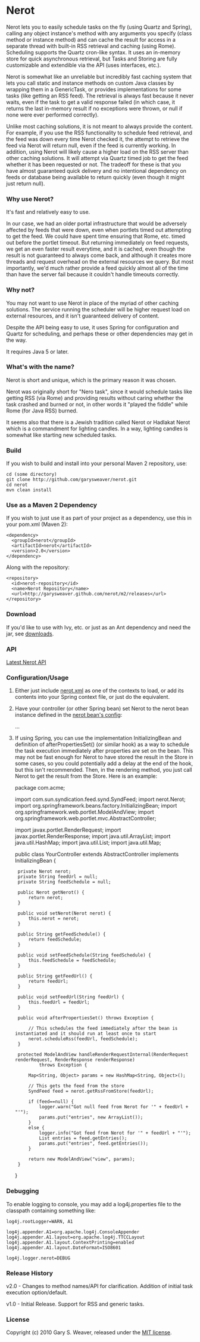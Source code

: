 Nerot
=====

Nerot lets you to easily schedule tasks on the fly (using Quartz and Spring), calling any object instance's method with any arguments you specify (class method or instance method) and can cache the result for access in a separate thread with built-in RSS retrieval and caching (using Rome). Scheduling supports the Quartz cron-like syntax. It uses an in-memory store for quick asynchronous retrieval, but Tasks and Storing are fully customizable and extendible via the API (uses interfaces, etc.).

Nerot is somewhat like an unreliable but incredibly fast caching system that lets you call static and instance methods on custom Java classes by wrapping them in a GenericTask, or provides implementations for some tasks (like getting an RSS feed). The retrieval is always fast because it never waits, even if the task to get a valid response failed (in which case, it returns the last in-memory result if no exceptions were thrown, or null if none were ever performed correctly).

Unlike most caching solutions, it is not meant to always provide the content. For example, if you use the RSS functionality to schedule feed retrieval, and the feed was down every time Nerot checked it, the attempt to retrieve the feed via Nerot will return null, even if the feed is currently working. In addition, using Nerot will likely cause a higher load on the RSS server than other caching solutions. It will attempt via Quartz timed job to get the feed whether it has been requested or not. The tradeoff for these is that you have almost guaranteed quick delivery and no intentional dependency on feeds or database being available to return quickly (even though it might just return null).

### Why use Nerot?

It's fast and relatively easy to use.

In our case, we had an older portal infrastructure that would be adversely affected by feeds that were down, even when portlets timed out attempting to get the feed. We could have spent time ensuring that Rome, etc. timed out before the portlet timeout. But returning immediately on feed requests, we get an even faster result everytime, and it is cached, even though the result is not guaranteed to always come back, and although it creates more threads and request overhead on the external resources we query. But most importantly, we'd much rather provide a feed quickly almost all of the time than have the server fail because it couldn't handle timeouts correctly.

### Why not?

You may not want to use Nerot in place of the myriad of other caching solutions. The service running the scheduler will be higher request load on external resources, and it isn't guaranteed delivery of content.

Despite the API being easy to use, it uses Spring for configuration and Quartz for scheduling, and perhaps these or other dependencies may get in the way.

It requires Java 5 or later.

### What's with the name?

Nerot is short and unique, which is the primary reason it was chosen.

Nerot was originally short for "Nero task", since it would schedule tasks like getting RSS (via Rome) and providing results without caring whether the task crashed and burned or not, in other words it "played the fiddle" while Rome (for Java RSS) burned.

It seems also that there is a Jewish tradition called Nerot or Hadlakat Nerot which is a commandment for lighting candles. In a way, lighting candles is somewhat like starting new scheduled tasks.

### Build

If you wish to build and install into your personal Maven 2 repository, use:

    cd (some directory)
    git clone http://github.com/garysweaver/nerot.git
    cd nerot
    mvn clean install

### Use as a Maven 2 Dependency

If you wish to just use it as part of your project as a dependency, use this in your pom.xml (Maven 2):

    <dependency>
      <groupId>nerot</groupId>
      <artifactId>nerot</artifactId>
      <version>2.0</version>
    </dependency>
   
Along with the repository:

    <repository>
      <id>nerot-repository</id>
      <name>Nerot Repository</name>
      <url>http://garysweaver.github.com/nerot/m2/releases</url>
    </repository>

### Download

If you'd like to use with Ivy, etc. or just as an Ant dependency and need the jar, see [downloads][rel].

### API

[Latest Nerot API][apidocs]

### Configuration/Usage

1. Either just include [nerot.xml][config] as one of the contexts to load, or add its contents into your Spring context file, or just do the equivalent.

2. Have your controller (or other Spring bean) set Nerot to the nerot bean instance defined in the [nerot bean's config][config]:

    <!-- Controllers -->

    <bean name="yourController" class="com.acme.YourController">
        <property name="nerot" ref="nerot"/>
        ...
    </bean>

3. If using Spring, you can use the implementation InitializingBean and definition of afterPropertiesSet() (or similar hook) as a way to schedule the task execution immediately after properties are set on the bean. This may not be fast enough for Nerot to have stored the result in the Store in some cases, so you could potentially add a delay at the end of the hook, but this isn't recommended. Then, in the rendering method, you just call Nerot to get the result from the Store. Here is an example:

    package com.acme;
    
    import com.sun.syndication.feed.synd.SyndFeed;
    import nerot.Nerot;
    import org.springframework.beans.factory.InitializingBean;
    import org.springframework.web.portlet.ModelAndView;
    import org.springframework.web.portlet.mvc.AbstractController;
    
    import javax.portlet.RenderRequest;
    import javax.portlet.RenderResponse;
    import java.util.ArrayList;
    import java.util.HashMap;
    import java.util.List;
    import java.util.Map;
    
    public class YourController extends AbstractController implements InitializingBean {
    
        private Nerot nerot;
        private String feedUrl = null;
        private String feedSchedule = null;
        
        public Nerot getNerot() {
            return nerot;
        }
        
        public void setNerot(Nerot nerot) {
            this.nerot = nerot;
        }
        
        public String getFeedSchedule() {
            return feedSchedule;
        }
        
        public void setFeedSchedule(String feedSchedule) {
            this.feedSchedule = feedSchedule;
        }
        
        public String getFeedUrl() {
            return feedUrl;
        }
        
        public void setFeedUrl(String feedUrl) {
            this.feedUrl = feedUrl;
        }
        
        public void afterPropertiesSet() throws Exception {
        
            // This schedules the feed immediately after the bean is instantiated and it should run at least once to start
            nerot.scheduleRss(feedUrl, feedSchedule);
        }
        
        protected ModelAndView handleRenderRequestInternal(RenderRequest renderRequest, RenderResponse renderResponse)
                throws Exception {
        
            Map<String, Object> params = new HashMap<String, Object>();
            
            // This gets the feed from the store
            SyndFeed feed = nerot.getRssFromStore(feedUrl);
            
            if (feed==null) {
                logger.warn("Got null feed from Nerot for '" + feedUrl + "'");
                params.put("entries", new ArrayList());
            }
            else {
                logger.info("Got feed from Nerot for '" + feedUrl + "'");
                List entries = feed.getEntries();
                params.put("entries", feed.getEntries());
            }
            
            return new ModelAndView("view", params);
        }
    }

### Debugging

To enable logging to console, you may add a log4j.properties file to the classpath containing something like:

    log4j.rootLogger=WARN, A1
    
    log4j.appender.A1=org.apache.log4j.ConsoleAppender
    log4j.appender.A1.layout=org.apache.log4j.TTCCLayout
    log4j.appender.A1.layout.ContextPrinting=enabled
    log4j.appender.A1.layout.DateFormat=ISO8601
    
    log4j.logger.nerot=DEBUG

### Release History

v2.0 - Changes to method names/API for clarification. Addition of initial task execution option/default.

v1.0 - Initial Release. Support for RSS and generic tasks.

### License

Copyright (c) 2010 Gary S. Weaver, released under the [MIT license][lic].

[lic]: http://github.com/garysweaver/nerot/blob/master/LICENSE
[rel]: http://garysweaver.github.com/nerot/releases
[config]: http://github.com/garysweaver/nerot/blob/master/src/main/resources/nerot.xml
[test]: http://github.com/garysweaver/nerot/blob/master/src/test/java/nerot/SystemTest.java
[apidocs]: http://garysweaver.github.com/nerot/apidocs

